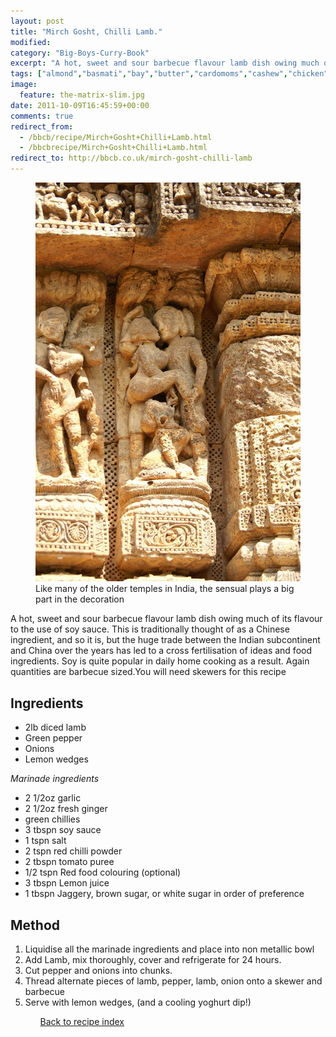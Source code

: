 ```yaml
---
layout: post
title: "Mirch Gosht, Chilli Lamb."
modified:
category: "Big-Boys-Curry-Book"
excerpt: "A hot, sweet and sour barbecue flavour lamb dish owing much of its flavour to"
tags: ["almond","basmati","bay","butter","cardomoms","cashew","chicken","cinnamon","cloves","cumin","ghee","lamb","mace","nuts","pepper","rice","saffron","turmeric"]
image:
  feature: the-matrix-slim.jpg
date: 2011-10-09T16:45:59+00:00
comments: true
redirect_from: 
  - /bbcb/recipe/Mirch+Gosht+Chilli+Lamb.html
  - /bbcbrecipe/Mirch+Gosht+Chilli+Lamb.html
redirect_to: http://bbcb.co.uk/mirch-gosht-chilli-lamb
---
```


<figure>
	<a href="/images/bbcb/pict1607.jpg" alt="Konark Temple, India" title="Konark Temple, India &#169; Ashley Kitson 12/09/2011"><img src="/images/bbcb/pict1607.jpg"/></a>
	<figcaption>Like many of the older temples in India, the sensual plays a big part in the decoration</figcaption>
</figure>

A hot, sweet and sour barbecue flavour lamb dish owing much of its flavour to the use of soy sauce. This is traditionally thought of as a Chinese ingredient, and so it is, but the huge trade between the Indian subcontinent and China over the years has led to a cross fertilisation of ideas and food ingredients. Soy is quite popular in daily home cooking as a result. Again quantities are barbecue sized.You will need skewers for this recipe
        
## Ingredients
        
<ul><li>2lb diced lamb</li><li>Green pepper</li><li>Onions</li><li>Lemon wedges</li></ul><p><i>Marinade ingredients</i></p><ul><li>2 1/2oz garlic</li><li>2 1/2oz fresh ginger </li><li>green chillies</li><li>3 tbspn soy sauce</li><li>1 tspn salt</li><li>2 tspn red chilli powder</li><li>2 tbspn tomato puree</li><li>1/2 tspn Red food colouring (optional)</li><li>3 tbspn Lemon juice</li><li>1 tbspn Jaggery, brown sugar, or white sugar in order of preference</li></ul>
        
## Method

<ol><li>Liquidise all the marinade ingredients and place into non metallic bowl</li><li>Add Lamb, mix thoroughly, cover and refrigerate for 24 hours.</li><li>Cut pepper and onions into chunks.</li><li>Thread alternate pieces of lamb, pepper, lamb, onion onto a skewer and barbecue</li><li>Serve with lemon wedges, (and a cooling yoghurt dip!)</li><ol>   

<a href="/bbcb">Back to recipe index</a>      